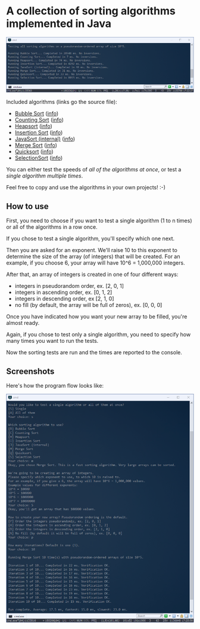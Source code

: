 # A collection of sorting algorithms implemented in Java

![App results](https://github.com/gotonode/sorting/blob/master/docs/images/app01.png)

Included algorithms (links go the source file):
- [Bubble Sort](https://github.com/gotonode/sorting/blob/master/src/sorting/algorithms/BubbleSort.java) ([info](https://en.wikipedia.org/wiki/Bubble_sort))
- [Counting Sort](https://github.com/gotonode/sorting/blob/master/src/sorting/algorithms/CountingSort.java) ([info](https://en.wikipedia.org/wiki/Counting_sort))
- [Heapsort](https://github.com/gotonode/sorting/blob/master/src/sorting/algorithms/Heapsort.java) ([info](https://en.wikipedia.org/wiki/Heapsort))
- [Insertion Sort](https://github.com/gotonode/sorting/blob/master/src/sorting/algorithms/InsertionSort.java) ([info](https://en.wikipedia.org/wiki/Insertion_sort))
- [JavaSort (internal)](https://github.com/gotonode/sorting/blob/master/src/sorting/algorithms/JavaSort.java) ([info](https://docs.oracle.com/javase/7/docs/api/java/util/Arrays.html#sort[int()]))
- [Merge Sort](https://github.com/gotonode/sorting/blob/master/src/sorting/algorithms/MergeSort.java) ([info](https://en.wikipedia.org/wiki/Merge_sort))
- [Quicksort](https://github.com/gotonode/sorting/blob/master/src/sorting/algorithms/Quicksort.java) ([info](https://en.wikipedia.org/wiki/Quicksort))
- [SelectionSort](https://github.com/gotonode/sorting/blob/master/src/sorting/algorithms/SelectionSort.java) ([info](https://en.wikipedia.org/wiki/Selection_sort))

You can either test the speeds of *all of the algorithms at once*, or test a *single algorithm multiple times*.

Feel free to copy and use the algorithms in your own projects! :-)

## How to use

First, you need to choose if you want to test a single algorithm (1 to n times) or all of the algorithms in a row once.

If you chose to test a single algorithm, you'll specify which one next.

Then you are asked for an exponent. We'll raise 10 to this exponent to determine the size of the array (of integers) that will be created. For an example, if you choose 6, your array will have 10^6 = 1,000,000 integers.

After that, an array of integers is created in one of four different ways:
- integers in pseudorandom order, ex. [2, 0, 1]
- integers in ascending order, ex. [0, 1, 2]
- integers in descending order, ex [2, 1, 0]
- no fill (by default, the array will be full of zeros), ex. [0, 0, 0]

Once you have indicated how you want your new array to be filled, you're almost ready.

Again, if you chose to test only a single algorithm, you need to specify how many times you want to run the tests.

Now the sorting tests are run and the times are reported to the console.

## Screenshots

Here's how the program flow looks like:

![App results](https://github.com/gotonode/sorting/blob/master/docs/images/app02.png)
